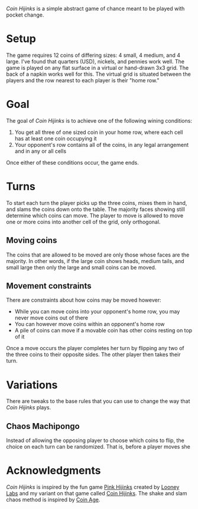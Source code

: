 *Coin Hijinks* is a simple abstract game of chance meant to be played with pocket change.

Setup
=====

The game requires 12 coins of differing sizes: 4 small, 4 medium, and 4 large. I've found that quarters (USD), nickels, and pennies work well.  The game is played on any flat surface in a virtual or hand-drawn 3x3 grid.  The back of a napkin works well for this.  The virtual grid is situated between the players and the row nearest to each player is their "home row."

Goal
====

The goal of *Coin Hijinks* is to achieve one of the following wining conditions:

 1. You get all three of one sized coin in your home 
    row, where each cell has at least one coin occupying it
 2. Your opponent's row contains all of the coins, in any
    legal arrangement and in any or all cells

Once either of these conditions occur, the game ends.

Turns
=====

To start each turn the player picks up the three coins, mixes them in hand, and slams the coins down onto the table. The majority faces showing still determine which coins can move. The player to move is allowed to move one or more coins into another cell of the grid, only orthogonal.

## Moving coins

The coins that are allowed to be moved are only those whose faces are the majority. In other words, if the large coin shows heads, medium tails, and small large then only the large and small coins can be moved.

## Movement constraints

There are constraints about how coins may be moved however:

 * While you can move coins into your opponent's home row, 
   you may never move coins out of there
 * You can however move coins within an opponent's home row
 * A pile of coins can move if a movable coin has other coins
   resting on top of it

Once a move occurs the player completes her turn by flipping any two of the three coins to their opposite sides. The other player then takes their turn.

Variations
==========

There are tweaks to the base rules that you can use to change the way that *Coin Hijinks* plays.

## Chaos Machipongo

Instead of allowing the opposing player to choose which coins to flip, the choice on each turn can be randomized.  That is, before a player moves she 

Acknowledgments
===============

*Coin Hijinks* is inspired by the fun game [Pink Hijinks](http://www.looneylabs.com/games/pink-hijinks) created by [Looney Labs](http://www.looneylabs.com) and my variant on that game called [Coin Hijinks](https://github.com/fogus/spiel/tree/master/taschenspiele/coin-hijinks).  The shake and slam chaos method is inspired by [Coin Age](http://boardgamegeek.com/boardgame/146130/coin-age).
